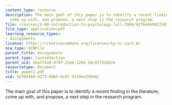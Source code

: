 ```yaml
---
content_type: resource
description: The main goal of this paper is to identify a recent finding in the literature,
  come up with, and propose, a next step in the research program.
file: /courses/9-00-introduction-to-psychology-fall-2004/92f64469417309b56c0f5419ee35848c_paper2.pdf
file_type: application/pdf
learning_resource_types:
- Assignments
license: https://creativecommons.org/licenses/by-nc-sa/4.0/
ocw_type: OCWFile
parent_title: Assignments
parent_type: CourseSection
parent_uid: dea1f4a9-d78f-23eb-128d-58c8375dab2e
resourcetype: Document
title: paper2.pdf
uid: 92f64469-4173-09b5-6c0f-5419ee35848c
---
```

The main goal of this paper is to identify a recent finding in the literature, come up with, and propose, a next step in the research program.
